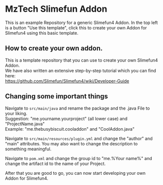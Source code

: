 # MzTech Slimefun Addon
This is an example Repository for a generic Slimefun4 Addon.
In the top left is a button "Use this template", click this to create your own Addon for Slimefun4 using this basic template.

## How to create your own addon.
This is a template repository that you can use to create your own Slimefun4 Addon.<br>
We have also written an extensive step-by-step tutorial which you can find here:<br>
https://github.com/Slimefun/Slimefun4/wiki/Developer-Guide

## Changing some important things
Navigate to `src/main/java` and rename the package and the .java File to your liking.<br>
Suggestion: "me.yourname.yourproject" (all lower case) and "ProjectName.java"<br>
Example: "me.thebusybiscuit.cooladdon" and "CoolAddon.java"

Navigate to `src/main/resources/plugin.yml` and change the "author" and "main" attributes.
You may also want to change the description to something meaningful.

Navigate to `pom.xml` and change the group id to "me.%Your name%" and change the artifact id to the name of your Project.

After that you are good to go, you can now start developing your own Addon for Slimefun4.

